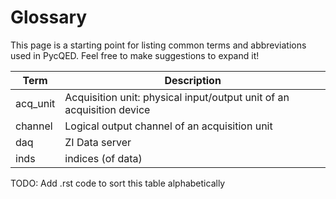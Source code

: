 # Glossary

This page is a starting point for listing common terms and abbreviations used in PycQED.
Feel free to make suggestions to expand it!

|Term|Description|
|--------------|-----------|
|acq_unit|Acquisition unit: physical input/output unit of an acquisition device|
|channel|Logical output channel of an acquisition unit|
|daq|ZI Data server|
|inds|indices (of data)|

TODO: Add .rst code to sort this table alphabetically